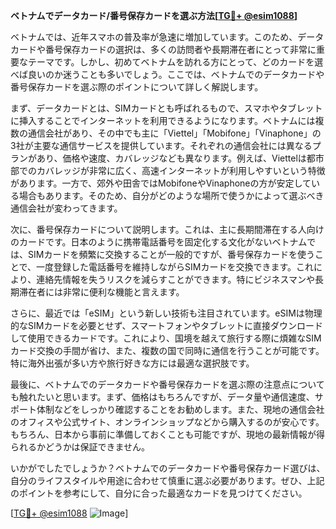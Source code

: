 **ベトナムでデータカード/番号保存カードを選ぶ方法[[TG💪+ @esim1088](https://t.me/s/esim1088)]**

ベトナムでは、近年スマホの普及率が急速に増加しています。このため、データカードや番号保存カードの選択は、多くの訪問者や長期滞在者にとって非常に重要なテーマです。しかし、初めてベトナムを訪れる方にとって、どのカードを選べば良いのか迷うことも多いでしょう。ここでは、ベトナムでのデータカードや番号保存カードを選ぶ際のポイントについて詳しく解説します。

まず、データカードとは、SIMカードとも呼ばれるもので、スマホやタブレットに挿入することでインターネットを利用できるようになります。ベトナムには複数の通信会社があり、その中でも主に「Viettel」「Mobifone」「Vinaphone」の3社が主要な通信サービスを提供しています。それぞれの通信会社には異なるプランがあり、価格や速度、カバレッジなども異なります。例えば、Viettelは都市部でのカバレッジが非常に広く、高速インターネットが利用しやすいという特徴があります。一方で、郊外や田舎ではMobifoneやVinaphoneの方が安定している場合もあります。そのため、自分がどのような場所で使うかによって選ぶべき通信会社が変わってきます。

次に、番号保存カードについて説明します。これは、主に長期間滞在する人向けのカードです。日本のように携帯電話番号を固定化する文化がないベトナムでは、SIMカードを頻繁に交換することが一般的ですが、番号保存カードを使うことで、一度登録した電話番号を維持しながらSIMカードを交換できます。これにより、連絡先情報を失うリスクを減らすことができます。特にビジネスマンや長期滞在者には非常に便利な機能と言えます。

さらに、最近では「eSIM」という新しい技術も注目されています。eSIMは物理的なSIMカードを必要とせず、スマートフォンやタブレットに直接ダウンロードして使用できるカードです。これにより、国境を越えて旅行する際に煩雑なSIMカード交換の手間が省け、また、複数の国で同時に通信を行うことが可能です。特に海外出張が多い方や旅行好きな方には最適な選択肢です。

最後に、ベトナムでのデータカードや番号保存カードを選ぶ際の注意点についても触れたいと思います。まず、価格はもちろんですが、データ量や通信速度、サポート体制などをしっかり確認することをお勧めします。また、現地の通信会社のオフィスや公式サイト、オンラインショップなどから購入するのが安心です。もちろん、日本から事前に準備しておくことも可能ですが、現地の最新情報が得られるかどうかは保証できません。

いかがでしたでしょうか？ベトナムでのデータカードや番号保存カード選びは、自分のライフスタイルや用途に合わせて慎重に選ぶ必要があります。ぜひ、上記のポイントを参考にして、自分に合った最適なカードを見つけてください。

[[TG💪+ @esim1088](https://t.me/s/esim1088) ![Image](https://i.postimg.cc/Y0z9fWf4/image.png)]